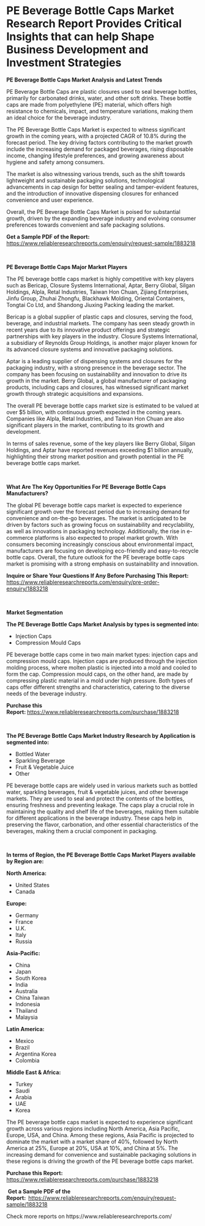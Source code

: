 <p><h1>PE Beverage Bottle Caps Market Research Report Provides Critical Insights that can help Shape Business Development and Investment Strategies</h1></p><p><strong>PE Beverage Bottle Caps Market Analysis and Latest Trends</strong></p>
<p><p>PE Beverage Bottle Caps are plastic closures used to seal beverage bottles, primarily for carbonated drinks, water, and other soft drinks. These bottle caps are made from polyethylene (PE) material, which offers high resistance to chemicals, impact, and temperature variations, making them an ideal choice for the beverage industry.</p><p>The PE Beverage Bottle Caps Market is expected to witness significant growth in the coming years, with a projected CAGR of 10.8% during the forecast period. The key driving factors contributing to the market growth include the increasing demand for packaged beverages, rising disposable income, changing lifestyle preferences, and growing awareness about hygiene and safety among consumers.</p><p>The market is also witnessing various trends, such as the shift towards lightweight and sustainable packaging solutions, technological advancements in cap design for better sealing and tamper-evident features, and the introduction of innovative dispensing closures for enhanced convenience and user experience.</p><p>Overall, the PE Beverage Bottle Caps Market is poised for substantial growth, driven by the expanding beverage industry and evolving consumer preferences towards convenient and safe packaging solutions.</p></p>
<p><strong>Get a Sample PDF of the Report:&nbsp;</strong> <a href="https://www.reliableresearchreports.com/enquiry/request-sample/1883218">https://www.reliableresearchreports.com/enquiry/request-sample/1883218</a></p>
<p>&nbsp;</p>
<p><strong>PE Beverage Bottle Caps Major Market Players</strong></p>
<p><p>The PE beverage bottle caps market is highly competitive with key players such as Bericap, Closure Systems International, Aptar, Berry Global, Silgan Holdings, Alpla, Retal Industries, Taiwan Hon Chuan, Zijiang Enterprises, Jinfu Group, Zhuhai Zhongfu, Blackhawk Molding, Oriental Containers, Tongtai Co Ltd, and Shandong Jiuxing Packing leading the market.</p><p>Bericap is a global supplier of plastic caps and closures, serving the food, beverage, and industrial markets. The company has seen steady growth in recent years due to its innovative product offerings and strategic partnerships with key players in the industry. Closure Systems International, a subsidiary of Reynolds Group Holdings, is another major player known for its advanced closure systems and innovative packaging solutions.</p><p>Aptar is a leading supplier of dispensing systems and closures for the packaging industry, with a strong presence in the beverage sector. The company has been focusing on sustainability and innovation to drive its growth in the market. Berry Global, a global manufacturer of packaging products, including caps and closures, has witnessed significant market growth through strategic acquisitions and expansions.</p><p>The overall PE beverage bottle caps market size is estimated to be valued at over $5 billion, with continuous growth expected in the coming years. Companies like Alpla, Retal Industries, and Taiwan Hon Chuan are also significant players in the market, contributing to its growth and development.</p><p>In terms of sales revenue, some of the key players like Berry Global, Silgan Holdings, and Aptar have reported revenues exceeding $1 billion annually, highlighting their strong market position and growth potential in the PE beverage bottle caps market.</p></p>
<p>&nbsp;</p>
<p><strong>What Are The Key Opportunities For PE Beverage Bottle Caps Manufacturers?</strong></p>
<p><p>The global PE beverage bottle caps market is expected to experience significant growth over the forecast period due to increasing demand for convenience and on-the-go beverages. The market is anticipated to be driven by factors such as growing focus on sustainability and recyclability, as well as innovations in packaging technology. Additionally, the rise in e-commerce platforms is also expected to propel market growth. With consumers becoming increasingly conscious about environmental impact, manufacturers are focusing on developing eco-friendly and easy-to-recycle bottle caps. Overall, the future outlook for the PE beverage bottle caps market is promising with a strong emphasis on sustainability and innovation.</p></p>
<p><strong>Inquire or Share Your Questions If Any Before Purchasing This Report:</strong> <a href="https://www.reliableresearchreports.com/enquiry/pre-order-enquiry/1883218">https://www.reliableresearchreports.com/enquiry/pre-order-enquiry/1883218</a></p>
<p>&nbsp;</p>
<p><strong>Market Segmentation</strong></p>
<p><strong>The PE Beverage Bottle Caps Market Analysis by types is segmented into:</strong></p>
<p><ul><li>Injection Caps</li><li>Compression Mould Caps</li></ul></p>
<p><p>PE beverage bottle caps come in two main market types: injection caps and compression mould caps. Injection caps are produced through the injection molding process, where molten plastic is injected into a mold and cooled to form the cap. Compression mould caps, on the other hand, are made by compressing plastic material in a mold under high pressure. Both types of caps offer different strengths and characteristics, catering to the diverse needs of the beverage industry.</p></p>
<p><strong>Purchase this Report:&nbsp;</strong><a href="https://www.reliableresearchreports.com/purchase/1883218">https://www.reliableresearchreports.com/purchase/1883218</a></p>
<p>&nbsp;</p>
<p><strong>The PE Beverage Bottle Caps Market Industry Research by Application is segmented into:</strong></p>
<p><ul><li>Bottled Water</li><li>Sparkling Beverage</li><li>Fruit & Vegetable Juice</li><li>Other</li></ul></p>
<p><p>PE beverage bottle caps are widely used in various markets such as bottled water, sparkling beverages, fruit & vegetable juices, and other beverage markets. They are used to seal and protect the contents of the bottles, ensuring freshness and preventing leakage. The caps play a crucial role in maintaining the quality and shelf life of the beverages, making them suitable for different applications in the beverage industry. These caps help in preserving the flavor, carbonation, and other essential characteristics of the beverages, making them a crucial component in packaging.</p></p>
<p>&nbsp;</p>
<p><strong>In terms of Region, the PE Beverage Bottle Caps Market Players available by Region are:</strong></p>
<p>
    <p> <strong> North America: </strong>
        <ul>
            <li>United States</li>
            <li>Canada</li>
        </ul>
        </p> 
    <p> <strong> Europe: </strong>
        <ul>
            <li>Germany</li>
            <li>France</li>
            <li>U.K.</li>
            <li>Italy</li>
            <li>Russia</li>
        </ul>
        </p> 
    <p> <strong> Asia-Pacific: </strong>
        <ul>
            <li>China</li>
            <li>Japan</li>
            <li>South Korea</li>
            <li>India</li>
            <li>Australia</li>
            <li>China Taiwan</li>
            <li>Indonesia</li>
            <li>Thailand</li>
            <li>Malaysia</li>
        </ul>
        </p> 
    <p> <strong> Latin America: </strong>
        <ul>
            <li>Mexico</li>
            <li>Brazil</li>
            <li>Argentina Korea</li>
            <li>Colombia</li>
        </ul>
        </p> 
    <p> <strong> Middle East & Africa: </strong>
        <ul>
            <li>Turkey</li>
            <li>Saudi</li>
            <li>Arabia</li>
            <li>UAE</li>
            <li>Korea</li>
        </ul>
    </p>
    </p>
<p><p>The PE beverage bottle caps market is expected to experience significant growth across various regions including North America, Asia Pacific, Europe, USA, and China. Among these regions, Asia Pacific is projected to dominate the market with a market share of 40%, followed by North America at 25%, Europe at 20%, USA at 10%, and China at 5%. The increasing demand for convenience and sustainable packaging solutions in these regions is driving the growth of the PE beverage bottle caps market.</p></p>
<p><strong>Purchase this Report: </strong><a href="https://www.reliableresearchreports.com/purchase/1883218">https://www.reliableresearchreports.com/purchase/1883218</a></p>
<p>&nbsp;<strong>Get a Sample PDF of the Report:&nbsp;&nbsp;</strong><a href="https://www.reliableresearchreports.com/enquiry/request-sample/1883218">https://www.reliableresearchreports.com/enquiry/request-sample/1883218</a></p>
<p><strong></strong></p>
<p>Check more reports on https://www.reliableresearchreports.com/</p>